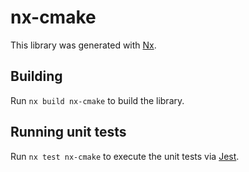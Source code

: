 # nx-cmake

This library was generated with [Nx](https://nx.dev).

## Building

Run `nx build nx-cmake` to build the library.

## Running unit tests

Run `nx test nx-cmake` to execute the unit tests via [Jest](https://jestjs.io).
